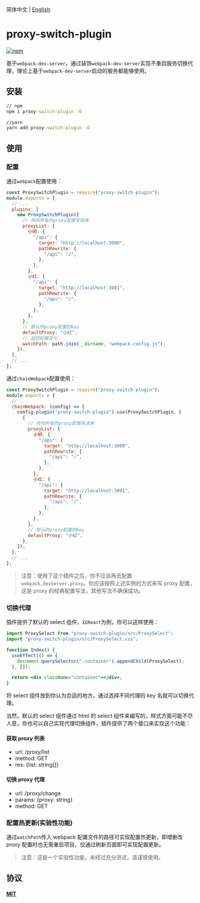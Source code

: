 简体中文 | [English](./README.en-US.md)

# proxy-switch-plugin

[![npm][npm]][npm-url]

基于`webpack-dev-server`，通过装饰`webpack-dev-server`实现不重启服务切换代理，理论上基于`webpack-dev-server`启动的服务都能够使用。

## 安装

```cmd
// npm
npm i proxy-switch-plugin -D

//yarn
yarn add proxy-switch-plugin -D
```

## 使用

### 配置

通过`webpack`配置使用：

```javascript
const ProxySwitchPlugin = require("proxy-switch-plugin");
module.exports = {
  // ...
  plugins: [
    new ProxySwitchPlugin({
      // 将你所有的proxy配置写进来
      proxyList: {
        小明: {
          "/api": {
            target: "http://localhost:3000",
            pathRewrite: {
              "/api": "/",
            },
          },
        },
        小红: {
          "/api": {
            target: "http://localhost:3001",
            pathRewrite: {
              "/api": "/",
            },
          },
        },
      },
      // 默认的proxy配置的key
      defaultProxy: "小红",
      // 监控配置变化
      watchPath: path.join(__dirname, "webpack.config.js"),
    }),
  ],
  // ...
};
```

通过`chainWebpack`配置使用：

```javascript
const ProxySwitchPlugin = require("proxy-switch-plugin");
module.exports = {
  // ...
  chainWebpack: (config) => {
    config.plugin("proxy-switch-plugin").use(ProxySwitchPlugin, [
      {
        // 将你所有的proxy配置写进来
        proxyList: {
          小明: {
            "/api": {
              target: "http://localhost:3000",
              pathRewrite: {
                "/api": "/",
              },
            },
          },
          小红: {
            "/api": {
              target: "http://localhost:3001",
              pathRewrite: {
                "/api": "/",
              },
            },
          },
        },
        // 默认的proxy配置的key
        defaultProxy: "小红",
      },
    ]);
  },
  // ...
};
```

> 注意：使用了这个插件之后，你不应该再去配置`webpack.devServer.proxy`。你应该按照上述实例的方式来写 proxy 配置，这是 proxy 的经典配置写法，其他写法不确保成功。

### 切换代理

插件提供了默认的 select 组件，以`React`为例，你可以这样使用：

```jsx
import ProxySelect from "proxy-switch-plugin/src/ProxySelect";
import "proxy-switch-plugin/src/ProxySelect.css";

function Index() {
  useEffect(() => {
    document.querySelector(".container").appendChild(ProxySelect);
  }, []);

  return <div className="container"></div>;
}
```

将 select 组件放到你认为合适的地方，通过选择不同代理的 key 名就可以切换代理。

当然，默认的 select 组件通过 html 的 select 组件来编写的，样式方面可能不尽人意，你也可以自己实现代理切换组件，插件提供了两个接口来实现这个功能：

#### 获取 proxy 列表

- url: /proxy/list
- method: GET
- res: {list: string[]}

#### 切换 proxy 代理

- url: /proxy/change
- params: {proxy: string}
- method: GET

### 配置热更新(实验性功能)

通过`watchPath`传入 webpack 配置文件的路径可实现配置热更新，即增删改 proxy 配置时也无需重启项目，仅通过刷新页面即可实现配置更新。

> 注意：这是一个实验性功能，未经过充分测试，请谨慎使用。

## 协议

#### [MIT](./LICENSE)

[npm]: https://img.shields.io/npm/v/proxy-switch-plugin.svg
[npm-url]: https://www.npmjs.com/package/proxy-switch-plugin
